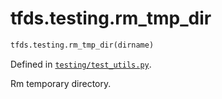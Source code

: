 <div itemscope itemtype="http://developers.google.com/ReferenceObject">
<meta itemprop="name" content="tfds.testing.rm_tmp_dir" />
<meta itemprop="path" content="Stable" />
</div>

# tfds.testing.rm_tmp_dir

``` python
tfds.testing.rm_tmp_dir(dirname)
```



Defined in [`testing/test_utils.py`](https://github.com/tensorflow/datasets/tree/master/tensorflow_datasets/testing/test_utils.py).

Rm temporary directory.